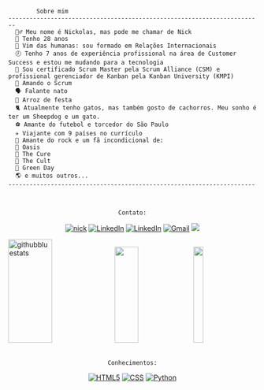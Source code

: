 <div>

```JS
        Sobre mim
------------------------------------------------------------------------
  👱‍♂️ Meu nome é Nickolas, mas pode me chamar de Nick
  👶 Tenho 28 anos
  📖 Vim das humanas: sou formado em Relações Internacionais
  🕖 Tenho 7 anos de experiência profissional na área de Customer Success e estou me mudando para a tecnologia
  🏅 Sou certificado Scrum Master pela Scrum Alliance (CSM) e profissional gerenciador de Kanban pela Kanban University (KMPI)
  💞 Amando o Scrum
  🗣 Falante nato
  🎉 Arroz de festa
  🐈 Atualmente tenho gatos, mas também gosto de cachorros. Meu sonho é ter um Sheepdog e um gato.
  ⚽ Amante do futebol e torcedor do São Paulo
  ✈ Viajante com 9 países no currículo
  🎸 Amante do rock e um fã incondicional de:
  🎵 Oasis
  🎵 The Cure
  🎵 The Cult
  🎵 Green Day
  🌎 e muitos outros...
----------------------------------------------------------------------
 
```
 
</div>

##

<div align="center"> 

```Contato:```

[![nick]( https://img.shields.io/github/followers/nickmoura?label=follow&style=social)]((https://github.com/nickmoura/NickMoura)) <a href="https://open.spotify.com/user/12177611595"><img src="https://img.shields.io/badge/Nick-05122A.svg?style=plastic&logo=spotify&logoColor=green" alt="LinkedIn"/></a> <a href="https://www.linkedin.com/in/nickmoura/"><img src="https://img.shields.io/badge/Nick-05122A.svg?style=plastic&logo=linkedin&logoColor=blue" alt="LinkedIn"/></a> </a> <a href="mailto:nickmoura26@gmail.com"><img img src="https://img.shields.io/badge/Nick-05122A.svg?style=plastic&logo=gmail&logoColor=red" alt="Gmail"/></a>
<a href="http://discordapp.com/users/NickMoura#1723"><img src="https://img.shields.io/badge/Nick-05122A.svg?style=plastic&logo=discord&logoColor=blue" /></a>

</div>



<div align="left">  
<img width="42%" height="210px" src="https://github-readme-stats.vercel.app/api?username=nickmoura&show_icons=true&count_private=true&hide_border=true&title_color=DB7093&icon_color=C71585&text_color=DB7093&bg_color=0d1117" alt="githubbluestats" /> 
 
<img width="31%" height="195px" src="https://github-readme-stats.vercel.app/api/top-langs/?username=nickmoura&layout=compact&hide_border=true&title_color=DB7093&text_color=DB7093&bg_color=0d1117" />
 
<img width="20%" height="195px" src="https://raw.githubusercontent.com/nickmoura/nickmoura/main/JTHf.gif" width="100%"/>
 
</div>

<br>

<div align="center">
 
 ```Conhecimentos:```

[![HTML5](https://img.shields.io/badge/-HTML-05122A?style=flat&logo=HTML5)](https://html.com/)
[![CSS](https://img.shields.io/badge/-CSS-05122A?style=flat&logo=CSS3&logoColor=1572B6)](https://css-tricks.com/)
[![Python](https://img.shields.io/badge/python-3670A0?style=for-the-badge&logo=python&logoColor=ffdd54)](https://www.python.org/)

</div>
